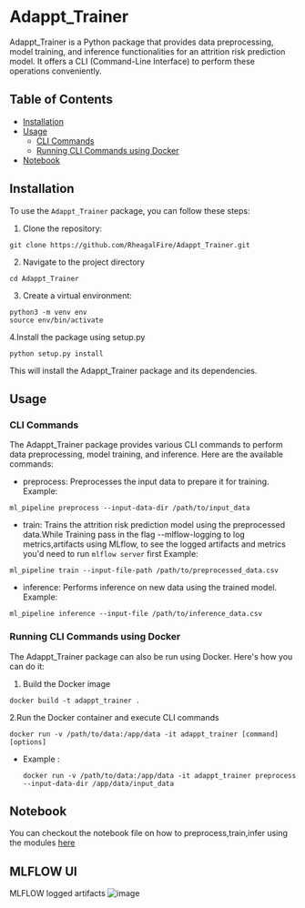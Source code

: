 # Adappt_Trainer

Adappt_Trainer is a Python package that provides data preprocessing, model training, and inference functionalities for an attrition risk prediction model. It offers a CLI (Command-Line Interface) to perform these operations conveniently.

## Table of Contents

- [Installation](#installation)
- [Usage](#usage)
  - [CLI Commands](#cli-commands)
  - [Running CLI Commands using Docker](#running-cli-commands-using-docker)
- [Notebook](#notebook)

## Installation

To use the `Adappt_Trainer` package, you can follow these steps:

1. Clone the repository:
```
git clone https://github.com/RheagalFire/Adappt_Trainer.git

```
2. Navigate to the project directory
```
cd Adappt_Trainer

```
3. Create a virtual environment:

```
python3 -m venv env
source env/bin/activate
```
4.Install the package using setup.py
```
python setup.py install

```
This will install the Adappt_Trainer package and its dependencies.

## Usage
### CLI Commands 
The Adappt_Trainer package provides various CLI commands to perform data preprocessing, model training, and inference. Here are the available commands:
- preprocess: Preprocesses the input data to prepare it for training. Example:
```
ml_pipeline preprocess --input-data-dir /path/to/input_data

```
- train: Trains the attrition risk prediction model using the preprocessed data.While Training pass in the flag --mlflow-logging to log metrics,artifacts using MLflow, to see the logged artifacts and metrics you'd need to run `mlflow server` first Example:
```
ml_pipeline train --input-file-path /path/to/preprocessed_data.csv

```
- inference: Performs inference on new data using the trained model. Example:
```
ml_pipeline inference --input-file /path/to/inference_data.csv 

```
### Running CLI Commands using Docker
The Adappt_Trainer package can also be run using Docker. Here's how you can do it:

1. Build the Docker image
```
docker build -t adappt_trainer .

```
2.Run the Docker container and execute CLI commands
```
docker run -v /path/to/data:/app/data -it adappt_trainer [command] [options]

```
- Example : 
    ```
    docker run -v /path/to/data:/app/data -it adappt_trainer preprocess --input-data-dir /app/data/input_data

    ```
## Notebook
You can checkout the notebook file on how to preprocess,train,infer using the modules [here](notebooks/Running%20Modules.ipynb)  

## MLFLOW UI
MLFLOW logged artifacts 
![image](https://github.com/RheagalFire/Adappt_Trainer/assets/60213893/6f46eb8a-e37b-4074-9bd3-1adb25e68c46)






